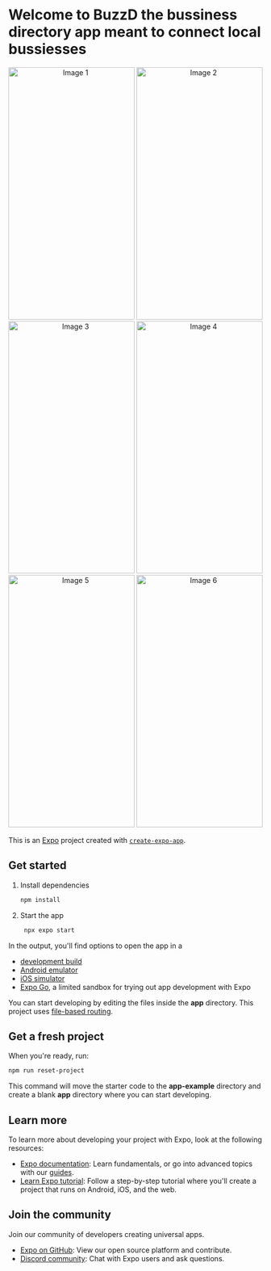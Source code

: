 # Welcome to BuzzD the bussiness directory app meant to connect local bussiesses
<div align="center">
  
  <img src="https://github.com/user-attachments/assets/869e56e9-e22b-45ba-96a7-60fd8eb26869" alt="Image 1" width="250px" height="500px" />
  <img src="https://github.com/user-attachments/assets/c96da297-e4dc-4ad1-b461-1754cb8ea444" alt="Image 2" width="250px" height="500px"/>
  <img src="https://github.com/user-attachments/assets/ec510a15-dd10-460a-9b5f-12b364449e7a" alt="Image 3" width="250px" height="500px"/>
  <img src="https://github.com/user-attachments/assets/a6e5589e-a086-4585-80eb-8e98aeb83046" alt="Image 4" width="250px" height="500px"/>
  <img src="https://github.com/user-attachments/assets/f8dc155b-0dbd-44c4-ad71-e17a19ff6756" alt="Image 5" width="250px" height="500px"/>
  <img src="https://github.com/user-attachments/assets/6b859da3-a227-421b-8fb0-a01e1dc94041" alt="Image 6" width="250px" height="500px"/>
</div>





This is an [Expo](https://expo.dev) project created with [`create-expo-app`](https://www.npmjs.com/package/create-expo-app).

## Get started

1. Install dependencies

   ```bash
   npm install
   ```

2. Start the app

   ```bash
    npx expo start
   ```

In the output, you'll find options to open the app in a

- [development build](https://docs.expo.dev/develop/development-builds/introduction/)
- [Android emulator](https://docs.expo.dev/workflow/android-studio-emulator/)
- [iOS simulator](https://docs.expo.dev/workflow/ios-simulator/)
- [Expo Go](https://expo.dev/go), a limited sandbox for trying out app development with Expo

You can start developing by editing the files inside the **app** directory. This project uses [file-based routing](https://docs.expo.dev/router/introduction).

## Get a fresh project

When you're ready, run:

```bash
npm run reset-project
```

This command will move the starter code to the **app-example** directory and create a blank **app** directory where you can start developing.

## Learn more

To learn more about developing your project with Expo, look at the following resources:

- [Expo documentation](https://docs.expo.dev/): Learn fundamentals, or go into advanced topics with our [guides](https://docs.expo.dev/guides).
- [Learn Expo tutorial](https://docs.expo.dev/tutorial/introduction/): Follow a step-by-step tutorial where you'll create a project that runs on Android, iOS, and the web.

## Join the community

Join our community of developers creating universal apps.

- [Expo on GitHub](https://github.com/expo/expo): View our open source platform and contribute.
- [Discord community](https://chat.expo.dev): Chat with Expo users and ask questions.
